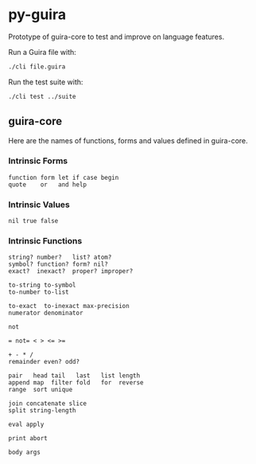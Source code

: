 # py-guira

Prototype of guira-core to test and improve on language features.

Run a Guira file with:
```bash
./cli file.guira
```

Run the test suite with:
```bash
./cli test ../suite
```

## guira-core

Here are the names of functions, forms and values
defined in guira-core.

### Intrinsic Forms

```
function form let if case begin
quote    or   and help
```

### Intrinsic Values

```
nil true false
```

### Intrinsic Functions

```
string? number?   list? atom?
symbol? function? form? nil?
exact?  inexact?  proper? improper?

to-string to-symbol
to-number to-list

to-exact  to-inexact max-precision
numerator denominator

not

= not= < > <= >=

+ - * /
remainder even? odd?

pair   head tail   last   list length
append map  filter fold   for  reverse
range  sort unique

join concatenate slice
split string-length

eval apply

print abort

body args
```
